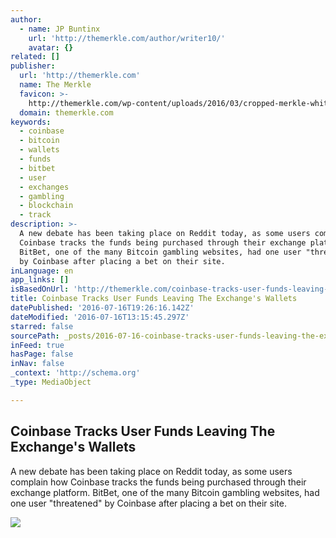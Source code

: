 ```yaml
---
author:
  - name: JP Buntinx
    url: 'http://themerkle.com/author/writer10/'
    avatar: {}
related: []
publisher:
  url: 'http://themerkle.com'
  name: The Merkle
  favicon: >-
    http://themerkle.com/wp-content/uploads/2016/03/cropped-merkle-white-1-192x192.png
  domain: themerkle.com
keywords:
  - coinbase
  - bitcoin
  - wallets
  - funds
  - bitbet
  - user
  - exchanges
  - gambling
  - blockchain
  - track
description: >-
  A new debate has been taking place on Reddit today, as some users complain how
  Coinbase tracks the funds being purchased through their exchange platform.
  BitBet, one of the many Bitcoin gambling websites, had one user "threatened"
  by Coinbase after placing a bet on their site.
inLanguage: en
app_links: []
isBasedOnUrl: 'http://themerkle.com/coinbase-tracks-user-funds-leaving-the-exchanges-wallets/'
title: Coinbase Tracks User Funds Leaving The Exchange's Wallets
datePublished: '2016-07-16T19:26:16.142Z'
dateModified: '2016-07-16T13:15:45.297Z'
starred: false
sourcePath: _posts/2016-07-16-coinbase-tracks-user-funds-leaving-the-exchanges-wallets.md
inFeed: true
hasPage: false
inNav: false
_context: 'http://schema.org'
_type: MediaObject

---
```

<article style=""><h1>Coinbase Tracks User Funds Leaving The Exchange's Wallets</h1><p>A new debate has been taking place on Reddit today, as some users complain how Coinbase tracks the funds being purchased through their exchange platform. BitBet, one of the many Bitcoin gambling websites, had one user "threatened" by Coinbase after placing a bet on their site.</p><img src="http://themerkle.com/wp-content/uploads/2016/07/shutterstock_107674460.jpg" /></article>